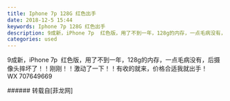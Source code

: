 ```yaml
---
title: Iphone 7p 128G 红色出手
date: 2018-12-5 15:44
keywords: Iphone 7p 128G 红色出手
description: 9成新，iPhone 7p  红色版，用了不到一年，128g的内存，一点毛病没有，后摄像头摔坏了！！刚刚！！激动了一下！！有收的就来，价格合适我就出手！WX 707649669
categories: used
---
```

<td class="t_f" id="postmessage_2413069">

9成新，iPhone 7p  红色版，用了不到一年，128g的内存，一点毛病没有，后摄像头摔坏了！！刚刚！！激动了一下！！有收的就来，价格合适我就出手！<br/>
WX 707649669<br/>
</td>
###### 转载自[菲龙网]